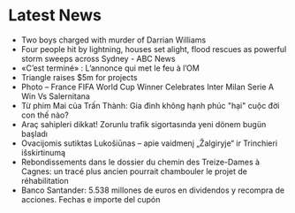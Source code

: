 # Latest News
-  Two boys charged with murder of Darrian Williams
-  Four people hit by lightning, houses set alight, flood rescues as powerful storm sweeps across Sydney - ABC News
-  «C’est terminé» : L’annonce qui met le feu à l’OM
-  Triangle raises $5m for projects
-  Photo – France FIFA World Cup Winner Celebrates Inter Milan Serie A Win Vs Salernitana
-  Từ phim Mai của Trấn Thành: Gia đình không hạnh phúc "hại" cuộc đời con thế nào?
-  Araç sahipleri dikkat! Zorunlu trafik sigortasında yeni dönem bugün başladı
-  Ovacijomis sutiktas Lukošiūnas – apie vaidmenį „Žalgiryje“ ir Trinchieri išskirtinumą
-  Rebondissements dans le dossier du chemin des Treize-Dames à Cagnes: un tracé plus ancien pourrait chambouler le projet de réhabilitation
-  Banco Santander: 5.538 millones de euros en dividendos y recompra de acciones. Fechas e importe del cupón
